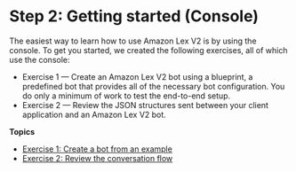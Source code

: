 # Step 2: Getting started \(Console\)<a name="gs-console"></a>

The easiest way to learn how to use Amazon Lex V2 is by using the console\. To get you started, we created the following exercises, all of which use the console:
+ Exercise 1 — Create an Amazon Lex V2 bot using a blueprint, a predefined bot that provides all of the necessary bot configuration\. You do only a minimum of work to test the end\-to\-end setup\.
+ Exercise 2 — Review the JSON structures sent between your client application and an Amazon Lex V2 bot\.

**Topics**
+ [Exercise 1: Create a bot from an example](exercise-1.md)
+ [Exercise 2: Review the conversation flow](exercise-2.md)